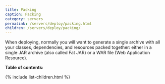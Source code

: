 ```yaml
---
title: Packing
caption: Packing  
category: servers
permalink: /servers/deploy/packing.html
children: /servers/deploy/packing/
---
```


When deploying, normally you will want to generate a single archive with all your
classes, dependencies, and resources packed together: either in a single JAR archive
(also called Fat JAR) or a WAR file (Web Application Resource).

**Table of contents:**

{% include list-children.html %}

